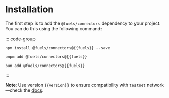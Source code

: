 <script setup>
  import { data } from '../../versions.data'
  const { version } = data
</script>

# Installation

The first step is to add the `@fuels/connectors` dependency to your project. You can do this using the following command:

::: code-group

```sh-vue [npm]
npm install @fuels/connectors@{{fuels}} --save
```

```sh-vue [pnpm]
pnpm add @fuels/connectors@{{fuels}}
```

```sh-vue [bun]
bun add @fuels/connectors@{{fuels}}
```

:::

**Note**: Use version `{{version}}` to ensure compatibility with `testnet` network—check the [docs](https://docs.fuel.network/guides/installation/#using-the-latest-toolchain).
